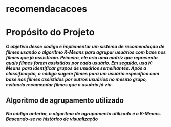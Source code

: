 # recomendacacoes
# Propósito do Projeto

##### O objetivo desse código é implementar um sistema de recomendação de filmes usando o algoritmo K-Means para agrupar usuários com base nos filmes que já assistiram. Primeiro, ele cria uma matriz que representa quais filmes foram assistidos por cada usuário. Em seguida, usa K-Means para identificar grupos de usuários semelhantes. Após a classificação, o código sugere filmes para um usuário específico com base nos filmes assistidos por outros usuários no mesmo grupo, evitando recomendar filmes que o usuário já viu.

## Algoritmo de agrupamento utilizado

##### No código anterior, o algoritmo de agrupamento utilizado é o K-Means. Baseando-se no histórico de visualização
